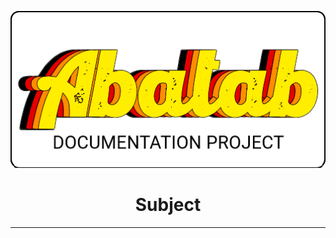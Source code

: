 <!-- 
	Abatab Documentation Project: <DocumentSubject>
	Last updated: YYMMDD
	[OPTIONAL] This documentation is incomplete.
-->

<div align="center">

![](_attachments/AbatabDocumentationProjectLogo.png)
	<h1>
		Subject
	</h1>
</div>

***


  
  